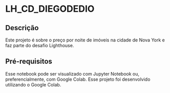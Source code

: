 # LH_CD_DIEGODEDIO

## Descrição

Este projeto é sobre o preço por noite de imóveis na cidade de Nova York e faz parte do desafio Lighthouse.

## Pré-requisitos

Esse notebook pode ser visualizado com Jupyter Notebook ou, preferencialmente, com Google Colab.
Esse projeto foi desenvolvido utilizando o Google Colab.
